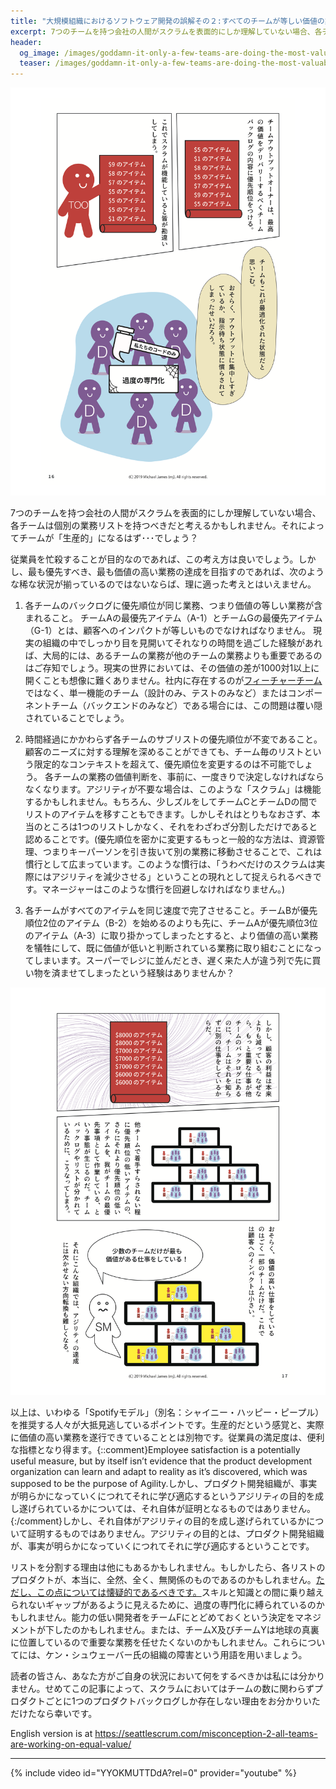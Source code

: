 ```yaml
---
title: "大規模組織におけるソフトウェア開発の誤解その２:すべてのチームが等しい価値の業務に取り組んでいるか？"
excerpt: 7つのチームを持つ会社の人間がスクラムを表面的にしか理解していない場合、各チームは個別の業務リストを持つべきだと考えるかもしれません。それによってチームが「生産的」になるはず･･･でしょう？
header:
  og_image: /images/goddamn-it-only-a-few-teams-are-doing-the-most-valuable-work.png
  teaser: /images/goddamn-it-only-a-few-teams-are-doing-the-most-valuable-work.png
---
```


[![プロダクトオーナーの誤った認識 16ページ](/images/page-16.png)](/スクラム導入後も会社のアジリティが向上しない理由/)

7つのチームを持つ会社の人間がスクラムを表面的にしか理解していない場合、各チームは個別の業務リストを持つべきだと考えるかもしれません。それによってチームが「生産的」になるはず･･･でしょう？

従業員を忙殺することが目的なのであれば、この考え方は良いでしょう。しかし、最も優先すべき、最も価値の高い業務の達成を目指すのであれば、次のような稀な状況が揃っているのではないならば、理に適った考えとはいえません。

1. 各チームのバックログに優先順位が同じ業務、つまり価値の等しい業務が含まれること。 チームAの最優先アイテム（A-1）とチームGの最優先アイテム（G-1）とは、顧客へのインパクトが等しいものでなければなりません。 現実の組織の中でしっかり目を見開いてそれなりの時間を過ごした経験があれば、大局的には、あるチームの業務が他のチームの業務よりも重要であるのはご存知でしょう。現実の世界においては、その価値の差が1000対1以上に開くことも想像に難くありません。社内に存在するのが[フィーチャーチーム](https://less.works/jp/less/structure/feature-teams.html)ではなく、単一機能のチーム（設計のみ、テストのみなど）またはコンポーネントチーム（バックエンドのみなど）である場合には、この問題は覆い隠されていることでしょう。

2. 時間経過にかかわらず各チームのサブリストの優先順位が不変であること。顧客のニーズに対する理解を深めることができても、チーム毎のリストという限定的なコンテキストを超えて、優先順位を変更するのは不可能でしょう。 各チームの業務の価値判断を、事前に、一度きりで決定しなければならなくなります。アジリティが不要な場合は、このような「スクラム」は機能するかもしれません。もちろん、少しズルをしてチームCとチームDの間でリストのアイテムを移すこともできます。しかしそれはとりもなおさず、本当のところは1つのリストしかなく、それをわざわざ分割しただけであると認めることです。(優先順位を密かに変更するもっと一般的な方法は、資源管理、つまりキーパーソンを引き抜いて別の業務に移動させることで、これは慣行として広まっています。このような慣行は、「うわべだけのスクラムは実際にはアジリティを減少させる」ということの現れとして捉えられるべきです。マネージャーはこのような慣行を回避しなければなりません。)

3. 各チームがすべてのアイテムを同じ速度で完了させること。チームBが優先順位2位のアイテム（B-2）を始めるのよりも先に、チームAが優先順位3位のアイテム（A-3）に取り掛かってしまったとすると、より価値の高い業務を犠牲にして、既に価値が低いと判断されている業務に取り組むことになってしまいます。スーパーでレジに並んだとき、遅く来た人が違う列で先に買い物を済ませてしまったという経験はありませんか？

[![プロダクトオーナーの誤った認識 17ページ](/images/page-17.png)](/)

以上は、いわゆる「Spotifyモデル」（別名：シャイニー・ハッピー・ピープル）を推奨する人々が大抵見逃しているポイントです。生産的だという感覚と、実際に価値の高い業務を遂行できていることとは別物です。従業員の満足度は、便利な指標となり得ます。{::comment}Employee satisfaction is a potentially useful measure, but by itself isn’t evidence that the product development organization can learn and adapt to reality as it’s discovered, which was supposed to be the purpose of Agility.しかし、プロダクト開発組織が、事実が明らかになっていくにつれてそれに学び適応するというアジリティの目的を成し遂げられているかについては、それ自体が証明となるものではありません。{:/comment}しかし、それ自体がアジリティの目的を成し遂げられているかについて証明するものではありません。アジリティの目的とは、プロダクト開発組織が、事実が明らかになっていくにつれてそれに学び適応するということです。

リストを分割する理由は他にもあるかもしれません。もしかしたら、各リストのプロダクトが、本当に、全然、全く、無関係のものであるのかもしれません。[ただし、この点については懐疑的であるべきです。](https://less.works/jp/less/framework/product.html)スキルと知識との間に乗り越えられないギャップがあるように見えるために、過度の専門化に縛られているのかもしれません。能力の低い開発者をチームFにとどめておくという決定をマネジメントが下したのかもしれません。または、チームX及びチームYは地球の真裏に位置しているので重要な業務を任せたくないのかもしれません。これらについてには、ケン・シュウェーバー氏の組織の障害という用語を用いましょう。

読者の皆さん、あなた方がご自身の状況において何をするべきかは私には分かりません。せめてこの記事によって、スクラムにおいてはチームの数に関わらずプロダクトごとに1つのプロダクトバックログしか存在しない理由をお分かりいただけたなら幸いです。

English version is at <https://seattlescrum.com/misconception-2-all-teams-are-working-on-equal-value/>

* * *

{% include video id="YYOKMUTTDdA?rel=0" provider="youtube" %}


